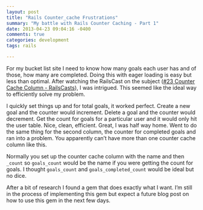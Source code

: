 ```yaml
---
layout: post
title: "Rails Counter_cache Frustrations"
summary: "My battle with Rails Counter Caching - Part 1"
date: 2013-04-23 09:04:16 -0400
comments: true
categories: development
tags: rails

---
```


For my bucket list site I need to know how many goals each user has and of those, how many are completed. Doing this with eager loading is easy but less than optimal. After watching the RailsCast on the subject ([#23 Counter Cache Column - RailsCasts](http://railscasts.com/episodes/23-counter-cache-column)), I was intrigued. This seemed like the ideal way to efficiently solve my problem.<!-- more -->

I quickly set things up and for total goals, it worked perfect. Create a new goal and the counter would increment. Delete a goal and the counter would decrement. Get the count for goals for a particular user and it would only hit the user table. Nice, clean, efficient. Great, I was half way home. Went to do the same thing for the second column, the counter for completed goals and ran into a problem. You apparently can’t have more than one counter cache column like this.

Normally you set up the counter cache column with the name and then ```_count``` so ```goals_count``` would be the name if you were getting the count for goals. I thought ```goals_count``` and ```goals_completed_count``` would be ideal but no dice.

After a bit of research I found a gem that does exactly what I want. I’m still in the process of implementing this gem but expect a future blog post on how to use this gem in the next few days.